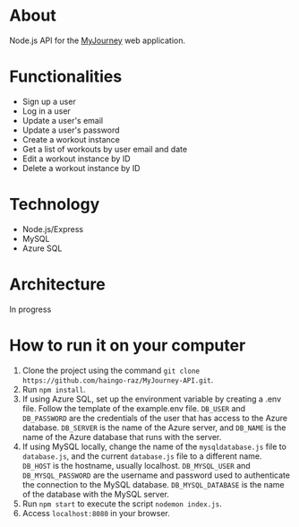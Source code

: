 # About 
Node.js API for the [MyJourney](https://github.com/haingo-raz/MyJourney) web application.

# Functionalities
- Sign up a user
- Log in a user
- Update a user's email
- Update a user's password
- Create a workout instance
- Get a list of workouts by user email and date
- Edit a workout instance by ID
- Delete a workout instance by ID

# Technology
- Node.js/Express
- MySQL
- Azure SQL

# Architecture
In progress

# How to run it on your computer
1. Clone the project using the command `git clone https://github.com/haingo-raz/MyJourney-API.git`.
2. Run `npm install`.
3. If using Azure SQL, set up the environment variable by creating a .env file. Follow the template of the example.env file. `DB_USER` and `DB_PASSWORD` are the credentials of the user that has access to the Azure database. `DB_SERVER` is the name of the Azure server, and `DB_NAME` is the name of the Azure database that runs with the server.
4. If using MySQL locally, change the name of the `mysqldatabase.js` file to `database.js`, and the current `database.js` file to a different name. `DB_HOST` is the hostname, usually localhost. `DB_MYSQL_USER` and  `DB_MYSQL_PASSWORD` are the username and password used to authenticate the connection to the MySQL database. `DB_MYSQL_DATABASE` is the name of the database with the MySQL server.
5. Run `npm start` to execute the script `nodemon index.js`.
6. Access `localhost:8080` in your browser.